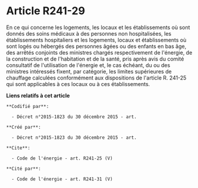 # Article R241-29

En ce qui concerne les logements, les locaux et les établissements où sont donnés des soins médicaux à des personnes non
hospitalisées, les établissements hospitaliers et les logements, locaux et établissements où sont logés ou hébergés des
personnes âgées ou des enfants en bas âge, des arrêtés conjoints des ministres chargés respectivement de l'énergie, de la
construction et de l'habitation et de la santé, pris après avis du comité consultatif de l'utilisation de l'énergie et, le
cas échéant, du ou des ministres intéressés fixent, par catégorie, les limites supérieures de chauffage calculées
conformément aux dispositions de l'article R. 241-25 qui sont applicables à ces locaux ou à ces établissements.

**Liens relatifs à cet article**

	**Codifié par**:

	  - Décret n°2015-1823 du 30 décembre 2015 - art.

	**Créé par**:

	  - Décret n°2015-1823 du 30 décembre 2015 - art.

	**Cite**:

	  - Code de l'énergie - art. R241-25 (V)

	**Cité par**:

	  - Code de l'énergie - art. R241-31 (V)
